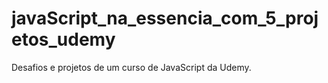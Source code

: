 # javaScript_na_essencia_com_5_projetos_udemy
Desafios e projetos de um curso de JavaScript da Udemy.

